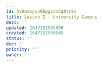 ```yaml
---
id: 5v8nxopvv9bpgzdn5q8tr8s
title: Lesson 2 - University Campus
desc: ''
updated: 1647152595890
created: 1647152590645
status: ''
due: ''
priority: ''
owner: ''
---
```


